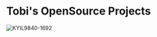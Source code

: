 # Tobi's OpenSource Projects

![KYIL9840-1692](https://user-images.githubusercontent.com/429279/210136740-218f22de-ae3c-4e35-8303-a4f01cd07a44.jpeg)

